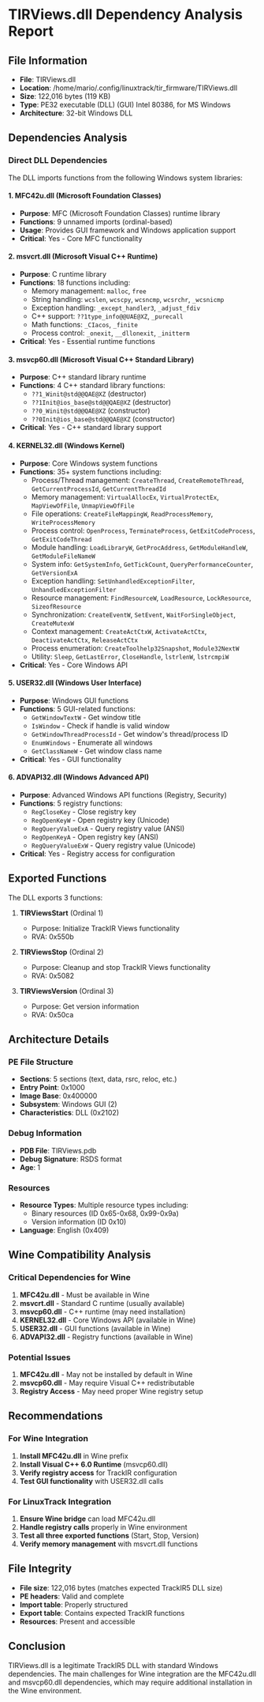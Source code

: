 # TIRViews.dll Dependency Analysis Report

## File Information
- **File**: TIRViews.dll
- **Location**: /home/mario/.config/linuxtrack/tir_firmware/TIRViews.dll
- **Size**: 122,016 bytes (119 KB)
- **Type**: PE32 executable (DLL) (GUI) Intel 80386, for MS Windows
- **Architecture**: 32-bit Windows DLL

## Dependencies Analysis

### Direct DLL Dependencies
The DLL imports functions from the following Windows system libraries:

#### 1. **MFC42u.dll** (Microsoft Foundation Classes)
- **Purpose**: MFC (Microsoft Foundation Classes) runtime library
- **Functions**: 9 unnamed imports (ordinal-based)
- **Usage**: Provides GUI framework and Windows application support
- **Critical**: Yes - Core MFC functionality

#### 2. **msvcrt.dll** (Microsoft Visual C++ Runtime)
- **Purpose**: C runtime library
- **Functions**: 18 functions including:
  - Memory management: `malloc`, `free`
  - String handling: `wcslen`, `wcscpy`, `wcsncmp`, `wcsrchr`, `_wcsnicmp`
  - Exception handling: `_except_handler3`, `_adjust_fdiv`
  - C++ support: `??1type_info@@UAE@XZ`, `_purecall`
  - Math functions: `_CIacos`, `_finite`
  - Process control: `_onexit`, `__dllonexit`, `_initterm`
- **Critical**: Yes - Essential runtime functions

#### 3. **msvcp60.dll** (Microsoft Visual C++ Standard Library)
- **Purpose**: C++ standard library runtime
- **Functions**: 4 C++ standard library functions:
  - `??1_Winit@std@@QAE@XZ` (destructor)
  - `??1Init@ios_base@std@@QAE@XZ` (destructor)
  - `??0_Winit@std@@QAE@XZ` (constructor)
  - `??0Init@ios_base@std@@QAE@XZ` (constructor)
- **Critical**: Yes - C++ standard library support

#### 4. **KERNEL32.dll** (Windows Kernel)
- **Purpose**: Core Windows system functions
- **Functions**: 35+ system functions including:
  - Process/Thread management: `CreateThread`, `CreateRemoteThread`, `GetCurrentProcessId`, `GetCurrentThreadId`
  - Memory management: `VirtualAllocEx`, `VirtualProtectEx`, `MapViewOfFile`, `UnmapViewOfFile`
  - File operations: `CreateFileMappingW`, `ReadProcessMemory`, `WriteProcessMemory`
  - Process control: `OpenProcess`, `TerminateProcess`, `GetExitCodeProcess`, `GetExitCodeThread`
  - Module handling: `LoadLibraryW`, `GetProcAddress`, `GetModuleHandleW`, `GetModuleFileNameW`
  - System info: `GetSystemInfo`, `GetTickCount`, `QueryPerformanceCounter`, `GetVersionExA`
  - Exception handling: `SetUnhandledExceptionFilter`, `UnhandledExceptionFilter`
  - Resource management: `FindResourceW`, `LoadResource`, `LockResource`, `SizeofResource`
  - Synchronization: `CreateEventW`, `SetEvent`, `WaitForSingleObject`, `CreateMutexW`
  - Context management: `CreateActCtxW`, `ActivateActCtx`, `DeactivateActCtx`, `ReleaseActCtx`
  - Process enumeration: `CreateToolhelp32Snapshot`, `Module32NextW`
  - Utility: `Sleep`, `GetLastError`, `CloseHandle`, `lstrlenW`, `lstrcmpiW`
- **Critical**: Yes - Core Windows API

#### 5. **USER32.dll** (Windows User Interface)
- **Purpose**: Windows GUI functions
- **Functions**: 5 GUI-related functions:
  - `GetWindowTextW` - Get window title
  - `IsWindow` - Check if handle is valid window
  - `GetWindowThreadProcessId` - Get window's thread/process ID
  - `EnumWindows` - Enumerate all windows
  - `GetClassNameW` - Get window class name
- **Critical**: Yes - GUI functionality

#### 6. **ADVAPI32.dll** (Windows Advanced API)
- **Purpose**: Advanced Windows API functions (Registry, Security)
- **Functions**: 5 registry functions:
  - `RegCloseKey` - Close registry key
  - `RegOpenKeyW` - Open registry key (Unicode)
  - `RegQueryValueExA` - Query registry value (ANSI)
  - `RegOpenKeyA` - Open registry key (ANSI)
  - `RegQueryValueExW` - Query registry value (Unicode)
- **Critical**: Yes - Registry access for configuration

## Exported Functions
The DLL exports 3 functions:

1. **TIRViewsStart** (Ordinal 1)
   - Purpose: Initialize TrackIR Views functionality
   - RVA: 0x550b

2. **TIRViewsStop** (Ordinal 2)
   - Purpose: Cleanup and stop TrackIR Views functionality
   - RVA: 0x5082

3. **TIRViewsVersion** (Ordinal 3)
   - Purpose: Get version information
   - RVA: 0x50ca

## Architecture Details

### PE File Structure
- **Sections**: 5 sections (text, data, rsrc, reloc, etc.)
- **Entry Point**: 0x1000
- **Image Base**: 0x400000
- **Subsystem**: Windows GUI (2)
- **Characteristics**: DLL (0x2102)

### Debug Information
- **PDB File**: TIRViews.pdb
- **Debug Signature**: RSDS format
- **Age**: 1

### Resources
- **Resource Types**: Multiple resource types including:
  - Binary resources (ID 0x65-0x68, 0x99-0x9a)
  - Version information (ID 0x10)
- **Language**: English (0x409)

## Wine Compatibility Analysis

### Critical Dependencies for Wine
1. **MFC42u.dll** - Must be available in Wine
2. **msvcrt.dll** - Standard C runtime (usually available)
3. **msvcp60.dll** - C++ runtime (may need installation)
4. **KERNEL32.dll** - Core Windows API (available in Wine)
5. **USER32.dll** - GUI functions (available in Wine)
6. **ADVAPI32.dll** - Registry functions (available in Wine)

### Potential Issues
1. **MFC42u.dll** - May not be installed by default in Wine
2. **msvcp60.dll** - May require Visual C++ redistributable
3. **Registry Access** - May need proper Wine registry setup

## Recommendations

### For Wine Integration
1. **Install MFC42u.dll** in Wine prefix
2. **Install Visual C++ 6.0 Runtime** (msvcp60.dll)
3. **Verify registry access** for TrackIR configuration
4. **Test GUI functionality** with USER32.dll calls

### For LinuxTrack Integration
1. **Ensure Wine bridge** can load MFC42u.dll
2. **Handle registry calls** properly in Wine environment
3. **Test all three exported functions** (Start, Stop, Version)
4. **Verify memory management** with msvcrt.dll functions

## File Integrity
- **File size**: 122,016 bytes (matches expected TrackIR5 DLL size)
- **PE headers**: Valid and complete
- **Import table**: Properly structured
- **Export table**: Contains expected TrackIR functions
- **Resources**: Present and accessible

## Conclusion
TIRViews.dll is a legitimate TrackIR5 DLL with standard Windows dependencies. The main challenges for Wine integration are the MFC42u.dll and msvcp60.dll dependencies, which may require additional installation in the Wine environment. 